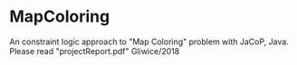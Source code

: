 # MapColoring
An constraint logic approach to "Map Coloring" problem with JaCoP, Java.
Please read "projectReport.pdf"
Gliwice/2018
